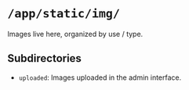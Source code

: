 # `/app/static/img/`

Images live here, organized by use / type.

## Subdirectories

- `uploaded`: Images uploaded in the admin interface.

